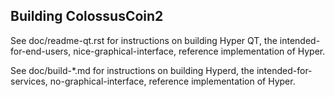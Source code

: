 <h2>Building ColossusCoin2</h2>

See doc/readme-qt.rst for instructions on building Hyper QT,
the intended-for-end-users, nice-graphical-interface, reference
implementation of Hyper.

See doc/build-*.md for instructions on building Hyperd,
the intended-for-services, no-graphical-interface, reference
implementation of Hyper.
